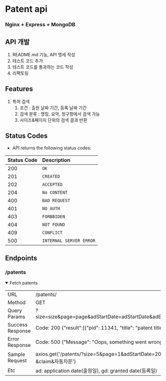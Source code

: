 # Patent api
### Nginx + Express + MongoDB

## API 개발
1. README.md 기능, API 명세 작성
2. 테스트 코드 추가
3. 테스트 코드를 통과하는 코드 작성
4. 리팩토링

## Features
1. 특허 검색
   1. 조건 : 출원 날짜 기간, 등록 날짜 기간
   2. 검색 분류 : 명칭, 요악, 청구항에서 검색 가능
   3. 사이즈&페이지 단위의 검색 결과 반환

## Status Codes
*   API returns the following status codes:

| Status Code | Description |
| :--- | :--- |
| 200 | `OK` |
| 201 | `CREATED` |
| 202 | `ACCEPTED` |
| 204 | `No CONTENT` |
| 400 | `BAD REQUEST` |
| 401 | `NO AUTH` |
| 403 | `FORBBIDEN` |
| 404 | `NOT FOUND` |
| 409 | `CONFLICT` |
| 500 | `INTERNAL SERVER ERROR` |

## Endpoints
### /patents
<details open>
<summary>Fetch patents</summary>

| | |
| :--- | :--- | 
| URL	| /patents/ |
| Method	| GET |
| Query Params | ?size=size&page=page&adStartDate=adStartDate&adEndDate=adEndDate&gdStartDate=gdStartDate&gdEndDate=gdEndDate&title=title&desc=desc&claim&claim |
| Success Response	| Code: 200 {"result":[{"pid": 11341, "title": "patent title"}, ...}], "message": "Success"}
| Error Response	| Code: 500 {"Message": "Oops, something went wrong"}
| Sample Request	| axios.get('/patents/?size=5&page=1&adStartDate=20190101&adEndDate=20190101&gdStartDate=20210101&gdEndDate=20211231&title=자동차&desc=문&claim&자동차문') |
|Etc| ad: application date(출원일), gd: granted date(등록일)|
</details>